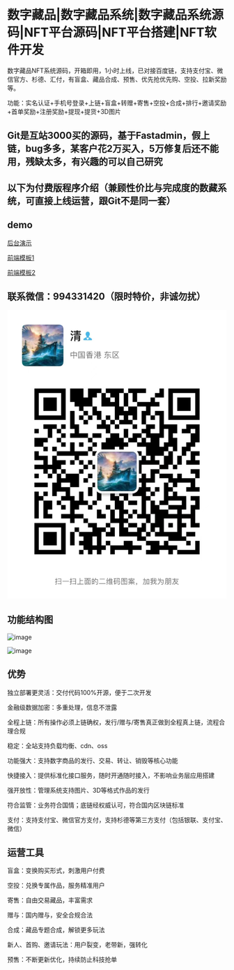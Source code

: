 # 数字藏品|数字藏品系统|数字藏品系统源码|NFT平台源码|NFT平台搭建|NFT软件开发

数字藏品NFT系统源码，开箱即用，1小时上线，已对接百度链，支持支付宝、微信官方、杉德、汇付，有盲盒、藏品合成、预售、优先抢优先购、空投、拉新奖励等。

功能：实名认证+手机号登录+上链+盲盒+转赠+寄售+空投+合成+排行+邀请奖励+首单奖励+注册奖励+提现+提货+3D图片

## Git是互站3000买的源码，基于Fastadmin，假上链，bug多多，某客户花2万买入，5万修复后还不能用，残缺太多，有兴趣的可以自己研究

## 以下为付费版程序介绍（兼顾性价比与完成度的数藏系统，可直接上线运营，跟Git不是同一套）

## demo

[后台演示](http://43.143.163.48:8001/)

[前端模板1](http://43.143.163.48:8002/)

[前端模板2](http://43.143.163.48:8003/)

## 联系微信：994331420（限时特价，非诚勿扰）

![image](微信图片_20220826221857.jpg)

## 功能结构图

![image](https://s1.ax1x.com/2022/08/25/v21mYq.png)

![image](https://s1.ax1x.com/2022/08/25/v21G79.png)

## 优势

独立部署更灵活：交付代码100%开源，便于二次开发

金融级数据加密：多重处理，信息不泄露

全程上链：所有操作必须上链确权，发行/赠与/寄售真正做到全程真上链，流程合理合规

稳定：全站支持负载均衡、cdn、oss

功能强大：支持数字商品的发行、交易、转让、销毁等核心功能

快捷接入：提供标准化接口服务，随时开通随时接入，不影响业务层应用搭建

强开放性：管理系统支持图片、3D等格式作品的发行

符合监管：业务符合国情；底链经权威认可，符合国内区块链标准

支付：支持支付宝、微信官方支付，支持杉德等第三方支付（包括银联、支付宝、微信）

## 运营工具

盲盒：变换购买形式，刺激用户付费

空投：兑换专属作品，服务精准用户

寄售：自由交易藏品，丰富需求

赠与：国内赠与，安全合规合法

合成：藏品专题合成，解锁更多玩法

新人、首购、邀请玩法：用户裂变，老带新，强转化

预售：不断更新优化，持续防止科技抢单



